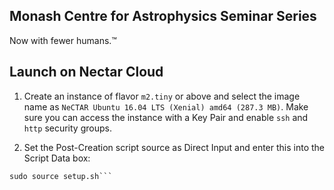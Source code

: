 Monash Centre for Astrophysics Seminar Series
---------------------------------------------

Now with fewer humans.™

Launch on Nectar Cloud
----------------------

1. Create an instance of flavor `m2.tiny` or above and select the image name as `NeCTAR Ubuntu 16.04 LTS (Xenial) amd64 (287.3 MB)`. Make sure you can access the instance with a Key Pair and enable `ssh` and `http` security groups.

2. Set the Post-Creation script source as Direct Input and enter this into the Script Data box:

```wget https://raw.githubusercontent.com/andycasey/moca-seminars/master/etc/setup.sh
sudo source setup.sh```
